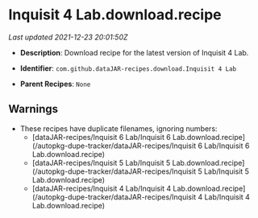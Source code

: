 # Inquisit 4 Lab.download.recipe

_Last updated 2021-12-23 20:01:50Z_

- **Description**: Download recipe for the latest version of Inquisit 4 Lab.

- **Identifier**: `com.github.dataJAR-recipes.download.Inquisit 4 Lab`

- **Parent Recipes**: `None`


## Warnings

- These recipes have duplicate filenames, ignoring numbers:
    - [dataJAR-recipes/Inquisit 6 Lab/Inquisit 6 Lab.download.recipe](/autopkg-dupe-tracker/dataJAR-recipes/Inquisit 6 Lab/Inquisit 6 Lab.download.recipe)
    - [dataJAR-recipes/Inquisit 5 Lab/Inquisit 5 Lab.download.recipe](/autopkg-dupe-tracker/dataJAR-recipes/Inquisit 5 Lab/Inquisit 5 Lab.download.recipe)
    - [dataJAR-recipes/Inquisit 4 Lab/Inquisit 4 Lab.download.recipe](/autopkg-dupe-tracker/dataJAR-recipes/Inquisit 4 Lab/Inquisit 4 Lab.download.recipe)
